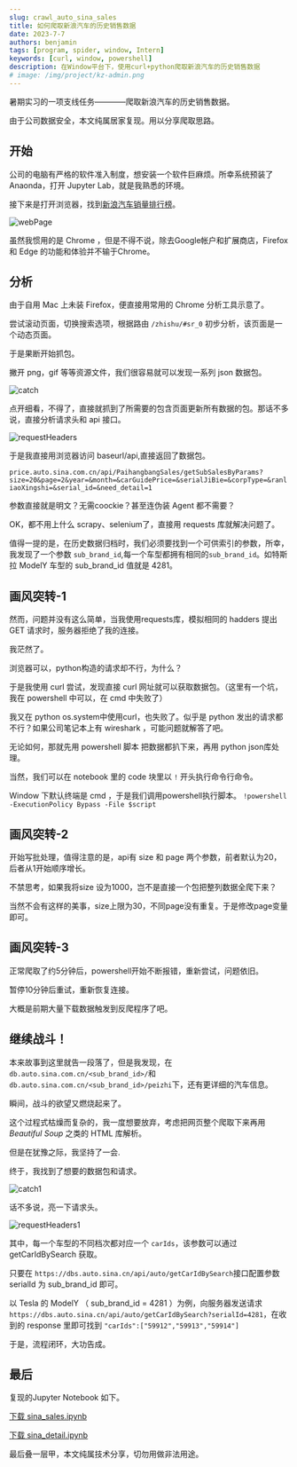 ```yaml
---
slug: crawl_auto_sina_sales
title: 如何爬取新浪汽车的历史销售数据
date: 2023-7-7
authors: benjamin
tags: [program, spider, window, Intern]
keywords: [curl, window, powershell]
description: 在Window平台下，使用curl+python爬取新浪汽车的历史销售数据
# image: /img/project/kz-admin.png
---
```

<!-- truncate -->

暑期实习的一项支线任务————爬取新浪汽车的历史销售数据。

由于公司数据安全，本文纯属居家复现。用以分享爬取思路。

## 开始

公司的电脑有严格的软件准入制度，想安装一个软件巨麻烦。所幸系统预装了 Anaonda，打开 Jupyter Lab，就是我熟悉的环境。

接下来是打开浏览器，找到[新浪汽车销量排行榜](https://auto.sina.com.cn/zhishu/#sr_0)。

![webPage](./crawl_auto_sina_sales/webPage.png)

虽然我惯用的是 Chrome ，但是不得不说，除去Google帐户和扩展商店，Firefox 和 Edge 的功能和体验并不输于Chrome。

## 分析

由于自用 Mac 上未装 Firefox，便直接用常用的 Chrome 分析工具示意了。

尝试滚动页面，切换搜索选项，根据路由 `/zhishu/#sr_0` 初步分析，该页面是一个动态页面。

于是果断开始抓包。

撇开 png，gif 等等资源文件，我们很容易就可以发现一系列 json 数据包。

![catch](./crawl_auto_sina_sales/catch.png)

点开细看，不得了，直接就抓到了所需要的包含页面更新所有数据的包。那话不多说，直接分析请求头和 api 接口。

![requestHeaders](./crawl_auto_sina_sales/requestHeaders.png)


于是我直接用浏览器访问 baseurl/api,直接返回了数据包。

`price.auto.sina.com.cn/api/PaihangbangSales/getSubSalesByParams?size=20&page=2&year=&month=&carGuidePrice=&serialJiBie=&corpType=&ranliaoXingshi=&serial_id=&need_detail=1`

参数直接就是明文？无需coockie？甚至连伪装 Agent 都不需要？

OK，都不用上什么 scrapy、selenium了，直接用 requests 库就解决问题了。

值得一提的是，在历史数据归档时，我们必须要找到一个可供索引的参数，所幸，我发现了一个参数 `sub_brand_id`,每一个车型都拥有相同的`sub_brand_id`。如特斯拉 ModelY 车型的 sub_brand_id 值就是 4281。

## 画风突转-1

然而，问题并没有这么简单，当我使用requests库，模拟相同的 hadders 提出 GET 请求时，服务器拒绝了我的连接。

我茫然了。

浏览器可以，python构造的请求却不行，为什么？

于是我使用 curl 尝试，发现直接 curl 网址就可以获取数据包。（这里有一个坑，我在 powershell 中可以，在 cmd 中失败了）

我又在 python os.system中使用curl，也失败了。似乎是 python 发出的请求都不行？如果公司笔记本上有 wireshark ，可能问题就解答了吧。

无论如何，那就先用 powershell 脚本 把数据都扒下来，再用 python json库处理。

当然，我们可以在 notebook 里的 code 块里以 `!` 开头执行命令行命令。

Window 下默认终端是 cmd ，于是我们调用powershell执行脚本。 `!powershell -ExecutionPolicy Bypass -File $script`

## 画风突转-2

开始写批处理，值得注意的是，api有 size 和 page 两个参数，前者默认为20，后者从1开始顺序增长。

不禁思考，如果我将size 设为1000，岂不是直接一个包把整列数据全爬下来？

当然不会有这样的美事，size上限为30，不同page没有重复。于是修改page变量即可。

## 画风突转-3

正常爬取了约5分钟后，powershell开始不断报错，重新尝试，问题依旧。

暂停10分钟后重试，重新恢复连接。

大概是前期大量下载数据触发到反爬程序了吧。

## 继续战斗！
本来故事到这里就告一段落了，但是我发现，在 `db.auto.sina.com.cn/<sub_brand_id>/`和`db.auto.sina.com.cn/<sub_brand_id>/peizhi`下，还有更详细的汽车信息。


瞬间，战斗的欲望又燃烧起来了。

这个过程式枯燥而复杂的，我一度想要放弃，考虑把网页整个爬取下来再用 *Beautiful Soup* 之类的 HTML 库解析。

但是在犹豫之际，我坚持了一会.

终于，我找到了想要的数据包和请求。

![catch1](./crawl_auto_sina_sales/catch1.png)

话不多说，亮一下请求头。

![requestHeaders1](./crawl_auto_sina_sales/requestHeaders1.png)

其中，每一个车型的不同档次都对应一个 `carIds`，该参数可以通过 getCarIdBySearch 获取。

只要在 `https://dbs.auto.sina.cn/api/auto/getCarIdBySearch`接口配置参数 serialId 为 sub_brand_id 即可。

以 Tesla 的 ModelY （ sub_brand_id = 4281 ）为例，向服务器发送请求 `https://dbs.auto.sina.cn/api/auto/getCarIdBySearch?serialId=4281`，在收到的 response 里即可找到 `"carIds":["59912","59913","59914"]`

于是，流程闭环，大功告成。

## 最后
复现的Jupyter Notebook 如下。

[下载 sina_sales.ipynb](./crawl_auto_sina_sales/sina_sales.ipynb)

[下载 sina_detail.ipynb](./crawl_auto_sina_sales/sina_detail.ipynb)

最后叠一层甲，本文纯属技术分享，切勿用做非法用途。